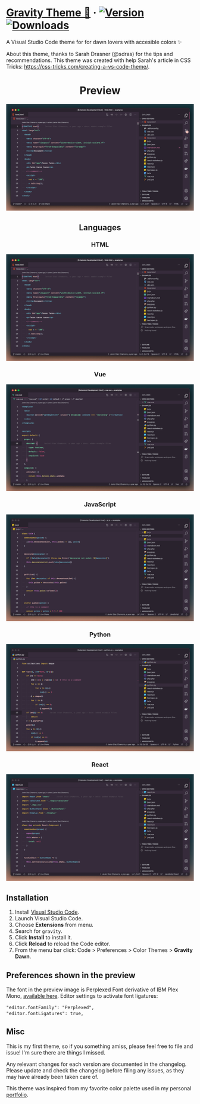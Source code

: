 # [Gravity Theme 🌅](https://github.com/coderdiaz/gravity-vscode-theme) &middot; [![Version](https://vsmarketplacebadge.apphb.com/version/coderdiaz.gravity.svg)](https://marketplace.visualstudio.com/items?itemName=coderdiaz.gravity) [![Downloads](https://img.shields.io/vscode-marketplace/r/coderdiaz.gravity.svg)](https://marketplace.visualstudio.com/items?itemName=coderdiaz.gravity)

A Visual Studio Code theme for for dawn lovers  with accesible colors ✨

About this theme, thanks to Sarah Drasner (@sdras) for the tips and recommendations. This theme was created with help Sarah's article in CSS Tricks: https://css-tricks.com/creating-a-vs-code-theme/.

<p align="center">
  <h1 align="center">Preview</h1>
</p>

![Preview](preview.png)

<p align="center">
  <h2 align="center">Languages</h2>
</p>

<p align="center">
  <h3 align="center">HTML</h3>
</p>

![Preview HTML](previews/html.png)

<p align="center">
  <h3 align="center">Vue</h3>
</p>

![Preview Vue](previews/vue.png)

<p align="center">
  <h3 align="center">JavaScript</h3>
</p>

![Preview JS](previews/js.png)

<p align="center">
  <h3 align="center">Python</h3>
</p>

![Preview Python](previews/python.png)

<p align="center">
  <h3 align="center">React</h3>
</p>

![Preview React](previews/react.png)

## Installation
1. Install [Visual Studio Code](https://code.visualstudio.com/).
2. Launch Visual Studio Code.
3. Choose **Extensions** from menu.
4. Search for `gravity`.
5. Click **Install** to install it.
6. Click **Reload** to reload the Code editor.
7. From the menu bar click: Code > Preferences > Color Themes > **Gravity Dawn**.

## Preferences shown in the preview
The font in the preview image is Perplexed Font derivative of IBM Plex Mono, [available here](https://github.com/phoikoi/perplexed). Editor settings to activate font ligatures:
```
"editor.fontFamily": "Perplexed",
"editor.fontLigatures": true,
```

## Misc
This is my first theme, so if you something amiss, please feel free to file and issue! I'm sure there are things I missed. 

Any relevant changes for each version are documented in the changelog. Please update and check the changelog before filing any issues, as they may have already been taken care of.

This theme was inspired from my favorite color palette used in my personal [portfolio](https://coderdiaz.me).